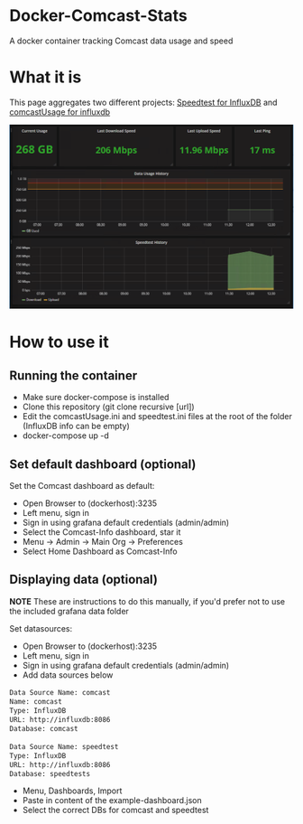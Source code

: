 # Docker-Comcast-Stats
A docker container tracking Comcast data usage and speed

# What it is
This page aggregates two different projects: [Speedtest for InfluxDB](https://github.com/barrycarey/Speedtest-for-InfluxDB-and-Grafana) and  [comcastUsage for influxdb](https://github.com/billimek/comcastUsage-for-influxdb)

![Screenshot](dashboard.png)

# How to use it

## Running the container
* Make sure docker-compose is installed
* Clone this repository (git clone recursive [url])
* Edit the comcastUsage.ini and speedtest.ini files at the root of the folder (InfluxDB info can be empty)
* docker-compose up -d

## Set default dashboard (optional)

Set the Comcast dashboard as default:
* Open Browser to (dockerhost):3235
* Left menu, sign in
* Sign in using grafana default credentials (admin/admin)
* Select the Comcast-Info dashboard, star it
* Menu -> Admin -> Main Org -> Preferences
* Select Home Dashboard as Comcast-Info


## Displaying data (optional)
**NOTE** These are instructions to do this manually, if you'd prefer not to use the included grafana data folder

Set datasources:
* Open Browser to (dockerhost):3235
* Left menu, sign in
* Sign in using grafana default credentials (admin/admin)
* Add data sources below


```
Data Source Name: comcast
Name: comcast
Type: InfluxDB 
URL: http://influxdb:8086
Database: comcast 

Data Source Name: speedtest
Type: InfluxDB 
URL: http://influxdb:8086
Database: speedtests 
```

* Menu, Dashboards, Import
* Paste in content of the example-dashboard.json
* Select the correct DBs for comcast and speedtest

